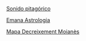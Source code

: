 

[Sonido pitagórico](https://xavip.github.io/sonidopitagorico.html)

[Emana Astrologia](https://xavip.github.io/emanaastrologia.html)

[Mapa Decreixement Moianès](https://xavip.github.io/MapaDecreixementMoianes/)
